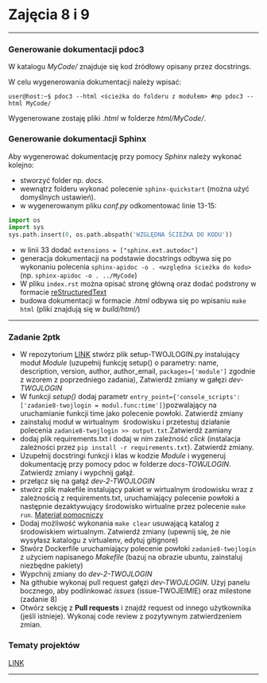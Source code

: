 # Zajęcia 8 i 9

---

### Generowanie dokumentacji pdoc3

W katalogu *MyCode/* znajduje się kod źródłowy opisany przez docstrings.

W celu wygenerowania dokumentacji należy wpisać:

```console
user@host:~$ pdoc3 --html <ścieżka do folderu z modułem> #np pdoc3 --html MyCode/
```

Wygenerowane zostaję pliki *.html* w folderze *html/MyCode/*. 


### Generowanie dokumentacji Sphinx

Aby wygenerować dokumentację przy pomocy *Sphinx* należy wykonać kolejno:

- stworzyć folder np. *docs*.
- wewnątrz folderu wykonać polecenie `sphinx-quickstart` (można użyć domyślnych ustawień). 
- w wygenerowanym pliku *conf.py* odkomentować linie 13-15:

```python
import os
import sys
sys.path.insert(0, os.path.abspath('WZGLĘDNA ŚCIEŻKA DO KODU'))

```

- w linii 33 dodać `extensions = ["sphinx.ext.autodoc"]`
- generacja dokumentacji na podstawie docstrings odbywa się po wykonaniu polecenia `sphinx-apidoc -o . <względna ścieżka do kodu>` (np. `sphinx-apidoc -o . ../MyCode`)
- W pliku `index.rst` można opisać stronę główną oraz dodać podstrony w formacie [reStructuredText](https://www.sphinx-doc.org/en/master/usage/restructuredtext/basics.html)
- budowa dokumentacji w formacie *.html* odbywa się po wpisaniu `make html` (pliki znajdują się w *build/html/*)




---


### Zadanie 2ptk

- W repozytorium [LINK](https://github.com/SMCEBI-didactics/SiNWO-140122) stwórz plik setup-TWOJLOGIN.py instalujący moduł *Module* (uzupełnij funkcję setup() o parametry: name, description, version, author, author\_email, `packages=['module']` zgodnie z wzorem z poprzedniego zadania), Zatwierdź zmiany w gałęzi *dev-TWOJLOGIN*
- W funkcji *setup()* dodaj parametr `entry_point={'console_scripts': ['zadanie8-twojlogin = modul.func:time']}`pozwalający na uruchamianie funkcji time jako polecenie powłoki. Zatwierdź zmiany
- zainstaluj moduł w wirtualnym  środowisku i przetestuj działanie polecenia `zadanie8-twojlogin >> output.txt`.Zatwierdź zamiany
- dodaj plik requirements.txt i dodaj w nim zależność *click* (instalacja zależności przez `pip install -r requirements.txt`). Zatwierdź zmiany.
- Uzupełnij docstringi funkcji i klas w kodzie *Module* i wygeneruj dokumentację przy pomocy pdoc w folderze *docs-TOWJLOGIN*. Zatwierdz zmiany i wypchnij gałąź.
- przełącz się na gałąź *dev-2-TWOJLOGIN*
- stwórz plik makefile instalujący pakiet w wirtualnym środowisku  wraz z zależnością z requirements.txt, uruchamiający polecenie powłoki a następnie dezaktywujący środowisko wirtualne przez polecenie `make run`. [Materiał pomocniczy](https://www.youtube.com/watch?v=VCmWzYHh7Y8)
- Dodaj możliwość wykonania `make clear` usuwającą katalog z środowiskiem wirtualnym. Zatwierdź zmiany (upewnij się, że nie wysyłasz katalogu z virtualenv, edytuj gitignore)
- Stwórz Dockerfile uruchamiający polecenie powłoki `zadanie8-twojlogin` z użyciem napisanego *Makefile* (bazuj na obrazie ubuntu, zainstaluj niezbędne pakiety)
- Wypchnij zmiany do *dev-2-TWOJLOGIN*
- Na githubie wykonaj pull request gałęzi *dev-TWOJLOGIN*. Użyj panelu bocznego, aby podlinkować *issues*  (issue-TWOJEIMIE) oraz milestone (zadanie 8)
- Otwórz sekcję z **Pull requests** i znajdź request od innego użytkownika (jeśli istnieje). Wykonaj code review z pozytywnym zatwierdzeniem zmian. 

### Tematy projektów

[LINK](https://albert.szadzinski.pl/SMCEBI-TLM/%C5%9Arodowiska_i_narz%C4%99dzia_wytwarzania_oprogramowania/Zaliczenie/2021.html)

---





